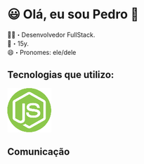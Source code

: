 <h1>😃 Olá, eu sou Pedro 👋</h1>

👨‍💻・Desenvolvedor FullStack.<br>
📱・15y.<br>
😄・Pronomes: ele/dele

<h2>Tecnologias que utilizo:</h2>
<img src="https://raw.githubusercontent.com/pedruuuu/pedruuuu/main/1628210301836_copy_100x100.png">

<h2>Comunicação</h2>

